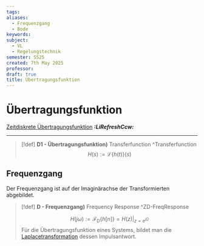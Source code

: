 ```yaml
---
tags: 
aliases:
  - Frequenzgang
  - Bode
keywords: 
subject:
  - VL
  - Regelungstechnik
semester: SS25
created: 7th May 2025
professor: 
draft: true
title: Übertragungsfunktion
---
```


# Übertragungsfunktion

[Zeitdiskrete Übertragungsfunktion](Zeitdiskrete%20Übertragungsfunktion.md) ***:LiRefreshCcw:***

---


> [!def] **D1 - Übertragungsfunktion)** Transferfunction ^Transferfunction
> $$H(s) := \mathcal{L}\left\{ h(t) \right\}(s) $$

## Frequenzgang

Der Frequenzgang ist auf der Imaginärachse der Transformierten abgebildet.

> [!def] **D - Frequenzgang)** Frequency Response ^ZD-FreqResponse
> 
> $$H\left( j\omega \right) := \mathcal{F}_{\mathrm{D}}\left\{ h[n] \right\} = H(z) \Bigg|_{z = e^{ j\Omega }} $$
Für die Übertragungsfunktion eines Systems, bildet man die [Laplacetransformation](Laplacetransformation.md) dessen Impulsantwort. 

